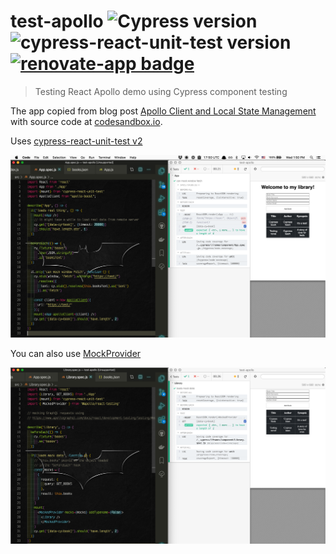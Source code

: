 # test-apollo ![Cypress version](https://img.shields.io/badge/cypress-4.5.0-brightgreen) ![cypress-react-unit-test version](https://img.shields.io/badge/cypress--react--unit--test-4.0.1-brightgreen) [![renovate-app badge][renovate-badge]][renovate-app]

> Testing React Apollo demo using Cypress component testing

The app copied from blog post [Apollo Client and Local State Management](https://blog.soshace.com/apollo-client-and-local-state-management/) with source code at [codesandbox.io](https://codesandbox.io/s/relaxed-rain-4xco8).

Uses [cypress-react-unit-test v2](https://github.com/bahmutov/cypress-react-unit-test/pull/108)

![Example tests](images/mock-fetch.png)

You can also use [MockProvider](https://www.apollographql.com/docs/react/development-testing/testing/#mockedprovider)

![Example mock provider](images/mock-provider.png)

[renovate-badge]: https://img.shields.io/badge/renovate-app-blue.svg
[renovate-app]: https://renovateapp.com/
